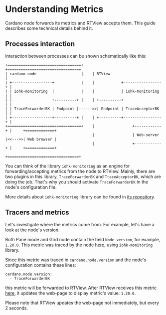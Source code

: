 # Understanding Metrics

Cardano node forwards its metrics and RTView accepts them. This guide describes some technical details behind it.

## Processes interaction

Interaction between processes can be shown schematically like this:

```
+=================================+    +================================+
| cardano-node                    |    | RTView                         |
| +------------------+            |    |            +-----------------+ |
| | iohk-monitoring  |            |    |            | iohk-monitoring | |
| |                  +----------+ |    | +----------+                 | |
| | TraceForwarderBK | Endpoint |------>>| Endpoint | TraceAcceptorBK | |
| +------------------+----------+ |    | +----------+-----------------+ |
+=================================+    |                 +------------+ |     +=============+
                                       |                 | Web-server |<<--->>| Web browser |
                                       |                 +------------+ |     +=============+
                                       +================================+
```

You can think of the library `iohk-monitoring` as an engine for forwarding/accepting metrics from the node to RTView. Mainly, there are two plugins in this library, `TraceForwarderBK` and `TraceAcceptorBK`, which are doing the job. That's why you should activate `TraceForwarderBK` in the node's configuration file.

More details about `iohk-monitoring` library can be found in [its repository](https://github.com/input-output-hk/iohk-monitoring-framework/).

## Tracers and metrics

Let's investigate where the metrics come from. For example, let's have a look at the node's version.

Both Pane mode and Grid node contain the field `Node version`, for example, `1.20.0`. This metric was traced by the node [here](https://github.com/input-output-hk/cardano-node/blob/4a8be018cc141023c688fd351e1eeea073f4bf18/cardano-node/src/Cardano/Node/Run.hs#L389), using `iohk-monitoring` library.

Since this metric was traced in `cardano.node.version` and the node's configuration contains these lines:

```
cardano.node.version:
  - TraceForwarderBK
```

this metric will be forwarded to RTView. After RTView receives this metric [here](https://github.com/input-output-hk/cardano-rt-view/blob/84081b64dfdfc57606d446190aabfe1f2928ab16/src/Cardano/RTView/NodeState/Updater.hs#L208-L211), it updates the web-page to display metric's value: `1.20.0`.

Please note that RTView updates the web-page not immediately, but every 2 seconds.
